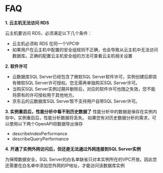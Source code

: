 # FAQ

**1. 云主机无法访问 RDS**

云主机要访问 RDS，必须满足以下几个条件：
  - 云主机必须和 RDS 在同一个VPC中
  - 如果用户在云主机中配置的安全组规则不正确，也会导致从云主机中无法访问数据库。正确的配置云主机安全组的方法可查看云主机相关设置

**2. 软件许可**
- 云数据库SQL Server已经包含了微软SQL Server软件许可，实例创建后即具有微软SQL Server许可授权。您无需再单独购买SQL Server许可。
- 当购买SQL Server实例过期并删除后，对应的软件许可也随之失效，您不能将原有的许可授权用于其他地方。
- 京东云的云数据库SQL Server暂不支持用户自带SQL Server许可。

**3. 实例重启后，性能分析中看不到历史数据了**
性能分析中的数据是保存在实例内存中。实例重启后，性能分析数据将丢失。 如果您有对历史数据分析的需求，可以使用以下两个OpenAPI将数据导出保存
- describeIndexPerformance
- describeQueryPerformance

**4. 开通了实例外网访问后，但还是无法通过外网连接到SQL Server实例**

为保障数据安全，SQL Server的白名单缺省只对本实例所在的VPC开放。因此您还需要在白名单中添加您外网的IP地址，才能访问该数据库实例

